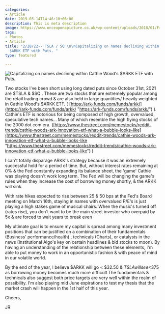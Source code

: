 ```yaml
---
categories:
- Article
date: 2019-05-14T14:46:10+06:00
description: This is meta description
image: https://www.onceuponapicture.co.uk/wp-content/uploads/2018/01/Franko-Matticchio-Ark-Sinking.jpg
tags:
- Photos
- Article
title: "2/28/22-- TSLA / SQ \n\nCapitalizing on names declining within Cathie Wood's
  $ARKK ETF with Puts. "
type: featured

---
```

![](https://www.google.com/imgres?imgurl=https%3A%2F%2Fi.pinimg.com%2F600x315%2Fa2%2Fd9%2Fb0%2Fa2d9b0592b2db602d170f1dbf5185e25.jpg&imgrefurl=https%3A%2F%2Fwww.pinterest.com%2Fpin%2F549509592008982369%2F&tbnid=7E2U5ZMI02A5wM&vet=12ahUKEwjSlqzGjaP2AhWQLt8KHcWoAnUQMygCegUIARCwAQ..i&docid=W_HaTI30fLVx_M&w=400&h=286&q=picture%20of%20sinking%20ark&client=safari&ved=2ahUKEwjSlqzGjaP2AhWQLt8KHcWoAnUQMygCegUIARCwAQ "Capitalizing on names declining within Cathie Wood's $ARKK ETF with Puts.")

Two stocks I've been short using long dated puts since October 31st, 2021 are $TSLA & $SQ . These are two stocks that are extremely popular among the retail trading crowd & are also held in large quantities/ heavily weighted in Cathie Wood's $ARKK ETF. ( [https://ark-funds.com/funds/arkk/](https://ark-funds.com/funds/arkk/ "https://ark-funds.com/funds/arkk/") ). Cathie's ETF is notorious for being composed of high growth, overvalued, speculative tech names... Many of which resemble the high flying stocks of the 2000 dot com era. ([https://www.thestreet.com/memestocks/reddit-trends/cathie-woods-ark-innovation-etf-what-a-bubble-looks-like](https://www.thestreet.com/memestocks/reddit-trends/cathie-woods-ark-innovation-etf-what-a-bubble-looks-like "https://www.thestreet.com/memestocks/reddit-trends/cathie-woods-ark-innovation-etf-what-a-bubble-looks-like") )

I can't  totally disparage ARKK's strategy because it was an extremely successful hold for a period of time. But, without interest rates remaining at 0% & the Fed constantly expanding its balance sheet, the 'game' Cathie was playing doesn't work long term. The Fed will be changing the game's rules when they increase the cost of borrowing money shortly, & the ARKK will sink.

With rate hikes expected to rise between 25 & 50 bps at the  Fed's Board meeting on March 16th, staying in names with overvalued P/E's is just playing a high stakes game of musical chairs. When the music's turned off (rates rise), you don't want to be the main street investor who overpaid by 5x & are forced to wait years to break even

My ultimate goal is to ensure my capital is spread among many  investment positions that can be justified on a combination of their fundamentals (Business' performance/health) , technicals (Charts), or catalysts in the news (Institutional Algo's key on certain headlines & bid stocks to moon). By having an understanding of the relationship between these elements, I'm able to put money to work in an opportunistic fashion & with peace of mind in our volatile world.  

By the end of the year, I believe $ARKK will go < $32.50 & $TSLA will see <$375 as borrowing money becomes much more difficult The fundamentals & technicals also suggest both price targets are very well within the realm of possibility. I'm also playing mid June expirations to test my thesis that the market crash will happen in the 1st half of this year. 

Cheers,

JR